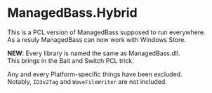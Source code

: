 # ManagedBass.Hybrid

This is a PCL version of ManagedBass supposed to run everywhere.  
As a resuly ManagedBass can now work with Windows Store.

**NEW**: Every library is named the same as ManagedBass.dll.  
This brings in the Bait and Switch PCL trick.

Any and every Platform-specific things have been excluded.  
Notably, `ID3v2Tag` and `WaveFileWriter` are not included.